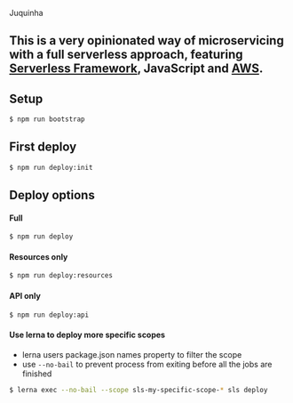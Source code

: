 Juquinha
## This is a **very opinionated way** of microservicing with a full serverless approach, featuring [Serverless Framework](https://github.com/serverless/serverless), JavaScript and [AWS](https://aws.amazon.com/).

## Setup
```bash
$ npm run bootstrap
```

## First deploy
```bash
$ npm run deploy:init
```

## Deploy options
#### Full
```bash
$ npm run deploy
```

#### Resources only
```bash
$ npm run deploy:resources
```

#### API only
```bash
$ npm run deploy:api
```

#### Use lerna to deploy more specific scopes
* lerna users package.json names property to filter the scope
* use `--no-bail` to prevent process from exiting before all the jobs are finished
```bash
$ lerna exec --no-bail --scope sls-my-specific-scope-* sls deploy
```
